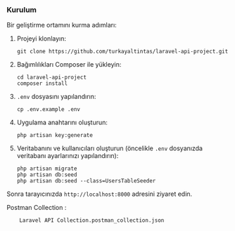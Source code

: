 ### Kurulum

Bir geliştirme ortamını kurma adımları:

1. Projeyi klonlayın:
    ```
    git clone https://github.com/turkayaltintas/laravel-api-project.git
    ```
2. Bağımlılıkları Composer ile yükleyin:
    ```
    cd laravel-api-project
    composer install
    ```
3. `.env` dosyasını yapılandırın:
    ```
    cp .env.example .env
    ```
4. Uygulama anahtarını oluşturun:
    ```
    php artisan key:generate
    ```
5. Veritabanını ve kullanıcıları oluşturun (öncelikle `.env` dosyanızda veritabanı ayarlarınızı yapılandırın):
    ```
    php artisan migrate
    php artisan db:seed
    php artisan db:seed --class=UsersTableSeeder
    ```

Sonra tarayıcınızda `http://localhost:8000` adresini ziyaret edin.


Postman Collection : 
```
    Laravel API Collection.postman_collection.json
```
